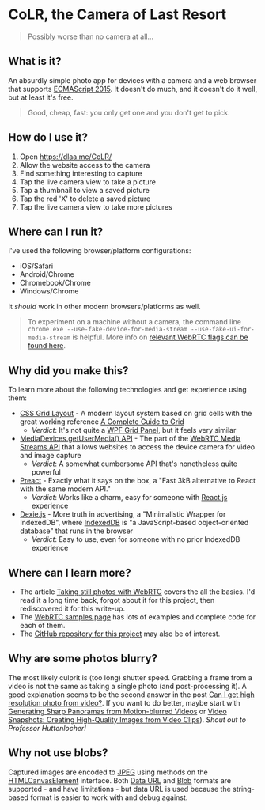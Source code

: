 # CoLR, the Camera of Last Resort

> Possibly worse than no camera at all...

## What is it?

An absurdly simple photo app for devices with a camera and a web browser that supports [ECMAScript 2015](https://en.wikipedia.org/wiki/ECMAScript).
It doesn't do much, and it doesn't do it well, but at least it's free.

> Good, cheap, fast: you only get one and you don't get to pick.

## How do I use it?

1. Open <https://dlaa.me/CoLR/>
2. Allow the website access to the camera
3. Find something interesting to capture
4. Tap the live camera view to take a picture
5. Tap a thumbnail to view a saved picture
6. Tap the red 'X' to delete a saved picture
7. Tap the live camera view to take more pictures

## Where can I run it?

I've used the following browser/platform configurations:

- iOS/Safari
- Android/Chrome
- Chromebook/Chrome
- Windows/Chrome

It _should_ work in other modern browsers/platforms as well.

> To experiment on a machine without a camera, the command line `chrome.exe --use-fake-device-for-media-stream --use-fake-ui-for-media-stream` is helpful.
> More info on [relevant WebRTC flags can be found here](https://webrtc.org/testing/).

## Why did you make this?

To learn more about the following technologies and get experience using them:

- [CSS Grid Layout](https://developer.mozilla.org/en-US/docs/Web/CSS/CSS_Grid_Layout) - A modern layout system based on grid cells with the great working reference [A Complete Guide to Grid](https://css-tricks.com/snippets/css/complete-guide-grid/)
  - *Verdict*: It's not quite a [WPF Grid Panel](https://docs.microsoft.com/en-us/dotnet/api/system.windows.controls.grid?view=netframework-4.8), but it feels very similar
- [MediaDevices.getUserMedia() API](https://developer.mozilla.org/en-US/docs/Web/API/MediaDevices/getUserMedia) - The part of the [WebRTC Media Streams API](https://developer.mozilla.org/en-US/docs/Web/API/Media_Streams_API) that allows websites to access the device camera for video and image capture
  - *Verdict*: A somewhat cumbersome API that's nonetheless quite powerful
- [Preact](https://preactjs.com/) - Exactly what it says on the box, a "Fast 3kB alternative to React with the same modern API."
  - *Verdict*: Works like a charm, easy for someone with [React.js](https://reactjs.org/) experience
- [Dexie.js](https://dexie.org/) - More truth in advertising, a "Minimalistic Wrapper for IndexedDB", where [IndexedDB](https://developer.mozilla.org/en-US/docs/Web/API/IndexedDB_API) is "a JavaScript-based object-oriented database" that runs in the browser
  - *Verdict*: Easy to use, even for someone with no prior IndexedDB experience

## Where can I learn more?

- The article [Taking still photos with WebRTC](https://developer.mozilla.org/en-US/docs/Web/API/WebRTC_API/Taking_still_photos) covers the all the basics.
  I'd read it a long time back, forgot about it for this project, then rediscovered it for this write-up.
- The [WebRTC samples page](https://webrtc.github.io/samples/) has lots of examples and complete code for each of them.
- The [GitHub repository for this project](https://github.com/DavidAnson/CoLR) may also be of interest.

## Why are some photos blurry?

The most likely culprit is (too long) shutter speed.
Grabbing a frame from a video is not the same as taking a single photo (and post-processing it).
A good explanation seems to be the second answer in the post [Can I get high resolution photo from video?](https://photo.stackexchange.com/questions/7872/can-i-get-high-resolution-photo-from-video).
If you want to do better, maybe start with [Generating Sharp Panoramas from Motion-blurred Videos](https://neelj.com/projects/sharppanoramas/) or [Video Snapshots: Creating High-Quality Images from Video Clips](https://www.eecs.harvard.edu/~kalyans/research/snapshots/VideoSnapshots_TVCG12.pdf)).
*Shout out to Professor Huttenlocher!*

## Why not use blobs?

Captured images are encoded to [JPEG](https://en.wikipedia.org/wiki/JPEG) using methods on the [HTMLCanvasElement](https://developer.mozilla.org/en-US/docs/Web/API/HTMLCanvasElement) interface.
Both [Data URL](https://developer.mozilla.org/en-US/docs/Web/HTTP/Basics_of_HTTP/Data_URIs) and [Blob](https://developer.mozilla.org/en-US/docs/Web/API/Blob) formats are supported - and have limitations - but data URL is used because the string-based format is easier to work with and debug against.

